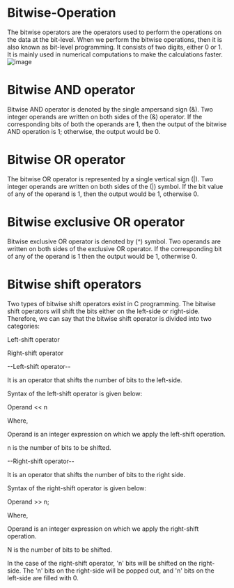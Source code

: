 # Bitwise-Operation
The bitwise operators are the operators used to perform the operations on the data at the bit-level. When we perform the bitwise operations, then it is also known as bit-level programming. It consists of two digits, either 0 or 1. It is mainly used in numerical computations to make the calculations faster.
![image](https://user-images.githubusercontent.com/76811184/234400455-13bed6df-9d01-4670-9d7b-66c677770547.png)

# Bitwise AND operator
Bitwise AND operator is denoted by the single ampersand sign (&). Two integer operands are written on both sides of the (&) operator. If the corresponding bits of both the operands are 1, then the output of the bitwise AND operation is 1; otherwise, the output would be 0.

# Bitwise OR operator
The bitwise OR operator is represented by a single vertical sign (|). Two integer operands are written on both sides of the (|) symbol. If the bit value of any of the operand is 1, then the output would be 1, otherwise 0.

# Bitwise exclusive OR operator
Bitwise exclusive OR operator is denoted by (^) symbol. Two operands are written on both sides of the exclusive OR operator. If the corresponding bit of any of the operand is 1 then the output would be 1, otherwise 0.

# Bitwise shift operators
Two types of bitwise shift operators exist in C programming. The bitwise shift operators will shift the bits either on the left-side or right-side. Therefore, we can say that the bitwise shift operator is divided into two categories:

Left-shift operator 

Right-shift operator



--Left-shift operator--

It is an operator that shifts the number of bits to the left-side.

Syntax of the left-shift operator is given below:

Operand << n  

Where,

Operand is an integer expression on which we apply the left-shift operation.

n is the number of bits to be shifted.


--Right-shift operator--

It is an operator that shifts the number of bits to the right side.

Syntax of the right-shift operator is given below:

Operand >> n;  

Where,

Operand is an integer expression on which we apply the right-shift operation.

N is the number of bits to be shifted.


In the case of the right-shift operator, 'n' bits will be shifted on the right-side. The 'n' bits on the right-side will be popped out, and 'n' bits on the left-side are filled with 0.
